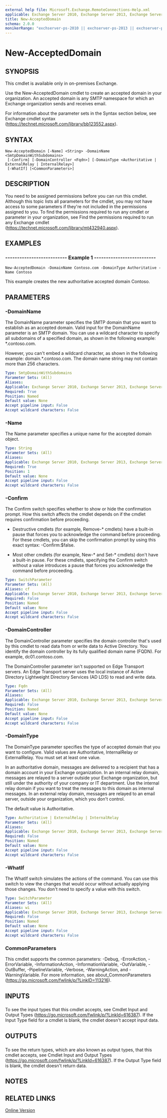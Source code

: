 ```yaml
---
external help file: Microsoft.Exchange.RemoteConnections-Help.xml
applicable: Exchange Server 2010, Exchange Server 2013, Exchange Server 2016, Exchange Server 2019
title: New-AcceptedDomain
schema: 2.0.0
monikerRange: "exchserver-ps-2010 || exchserver-ps-2013 || exchserver-ps-2016 || exchserver-ps-2019"
---
```


# New-AcceptedDomain

## SYNOPSIS
This cmdlet is available only in on-premises Exchange.

Use the New-AcceptedDomain cmdlet to create an accepted domain in your organization. An accepted domain is any SMTP namespace for which an Exchange organization sends and receives email.

For information about the parameter sets in the Syntax section below, see Exchange cmdlet syntax (https://technet.microsoft.com/library/bb123552.aspx).

## SYNTAX

```
New-AcceptedDomain [-Name] <String> -DomainName <SmtpDomainWithSubdomains>
 [-Confirm] [-DomainController <Fqdn>] [-DomainType <Authoritative | ExternalRelay | InternalRelay>]  
 [-WhatIf] [<CommonParameters>]
```

## DESCRIPTION
You need to be assigned permissions before you can run this cmdlet. Although this topic lists all parameters for the cmdlet, you may not have access to some parameters if they're not included in the permissions assigned to you. To find the permissions required to run any cmdlet or parameter in your organization, see Find the permissions required to run any Exchange cmdlet (https://technet.microsoft.com/library/mt432940.aspx).

## EXAMPLES

### -------------------------- Example 1 --------------------------
```
New-AcceptedDomain -DomainName Contoso.com -DomainType Authoritative -Name Contoso
```

This example creates the new authoritative accepted domain Contoso.

## PARAMETERS

### -DomainName
The DomainName parameter specifies the SMTP domain that you want to establish as an accepted domain. Valid input for the DomainName parameter is an SMTP domain. You can use a wildcard character to specify all subdomains of a specified domain, as shown in the following example: \*.contoso.com.

However, you can't embed a wildcard character, as shown in the following example: domain.\*.contoso.com. The domain name string may not contain more than 256 characters.

```yaml
Type: SmtpDomainWithSubdomains
Parameter Sets: (All)
Aliases:
Applicable: Exchange Server 2010, Exchange Server 2013, Exchange Server 2016, Exchange Server 2019
Required: True
Position: Named
Default value: None
Accept pipeline input: False
Accept wildcard characters: False
```

### -Name
The Name parameter specifies a unique name for the accepted domain object.

```yaml
Type: String
Parameter Sets: (All)
Aliases:
Applicable: Exchange Server 2010, Exchange Server 2013, Exchange Server 2016, Exchange Server 2019
Required: True
Position: 1
Default value: None
Accept pipeline input: False
Accept wildcard characters: False
```

### -Confirm
The Confirm switch specifies whether to show or hide the confirmation prompt. How this switch affects the cmdlet depends on if the cmdlet requires confirmation before proceeding.

- Destructive cmdlets (for example, Remove-\* cmdlets) have a built-in pause that forces you to acknowledge the command before proceeding. For these cmdlets, you can skip the confirmation prompt by using this exact syntax: -Confirm:$false.

- Most other cmdlets (for example, New-\* and Set-\* cmdlets) don't have a built-in pause. For these cmdlets, specifying the Confirm switch without a value introduces a pause that forces you acknowledge the command before proceeding.

```yaml
Type: SwitchParameter
Parameter Sets: (All)
Aliases: cf
Applicable: Exchange Server 2010, Exchange Server 2013, Exchange Server 2016, Exchange Server 2019
Required: False
Position: Named
Default value: None
Accept pipeline input: False
Accept wildcard characters: False
```

### -DomainController
The DomainController parameter specifies the domain controller that's used by this cmdlet to read data from or write data to Active Directory. You identify the domain controller by its fully qualified domain name (FQDN). For example, dc01.contoso.com.

The DomainController parameter isn't supported on Edge Transport servers. An Edge Transport server uses the local instance of Active Directory Lightweight Directory Services (AD LDS) to read and write data.

```yaml
Type: Fqdn
Parameter Sets: (All)
Aliases:
Applicable: Exchange Server 2010, Exchange Server 2013, Exchange Server 2016, Exchange Server 2019
Required: False
Position: Named
Default value: None
Accept pipeline input: False
Accept wildcard characters: False
```

### -DomainType
The DomainType parameter specifies the type of accepted domain that you want to configure. Valid values are Authoritative, InternalRelay or ExternalRelay. You must set at least one value.

In an authoritative domain, messages are delivered to a recipient that has a domain account in your Exchange organization. In an internal relay domain, messages are relayed to a server outside your Exchange organization, but still under the authority of your company or IT department. Use the internal relay domain if you want to treat the messages to this domain as internal messages. In an external relay domain, messages are relayed to an email server, outside your organization, which you don't control.

The default value is Authoritative.

```yaml
Type: Authoritative | ExternalRelay | InternalRelay
Parameter Sets: (All)
Aliases:
Applicable: Exchange Server 2010, Exchange Server 2013, Exchange Server 2016, Exchange Server 2019
Required: False
Position: Named
Default value: None
Accept pipeline input: False
Accept wildcard characters: False
```

### -WhatIf
The WhatIf switch simulates the actions of the command. You can use this switch to view the changes that would occur without actually applying those changes. You don't need to specify a value with this switch.

```yaml
Type: SwitchParameter
Parameter Sets: (All)
Aliases: wi
Applicable: Exchange Server 2010, Exchange Server 2013, Exchange Server 2016, Exchange Server 2019
Required: False
Position: Named
Default value: None
Accept pipeline input: False
Accept wildcard characters: False
```

### CommonParameters
This cmdlet supports the common parameters: -Debug, -ErrorAction, -ErrorVariable, -InformationAction, -InformationVariable, -OutVariable, -OutBuffer, -PipelineVariable, -Verbose, -WarningAction, and -WarningVariable. For more information, see about_CommonParameters (https://go.microsoft.com/fwlink/p/?LinkID=113216).

## INPUTS

###  
To see the input types that this cmdlet accepts, see Cmdlet Input and Output Types (https://go.microsoft.com/fwlink/p/?LinkId=616387). If the Input Type field for a cmdlet is blank, the cmdlet doesn't accept input data.

## OUTPUTS

###  
To see the return types, which are also known as output types, that this cmdlet accepts, see Cmdlet Input and Output Types (https://go.microsoft.com/fwlink/p/?LinkId=616387). If the Output Type field is blank, the cmdlet doesn't return data.

## NOTES

## RELATED LINKS

[Online Version](https://technet.microsoft.com/library/08bcaaec-51e3-447d-b3bf-406a705c64b4.aspx)
